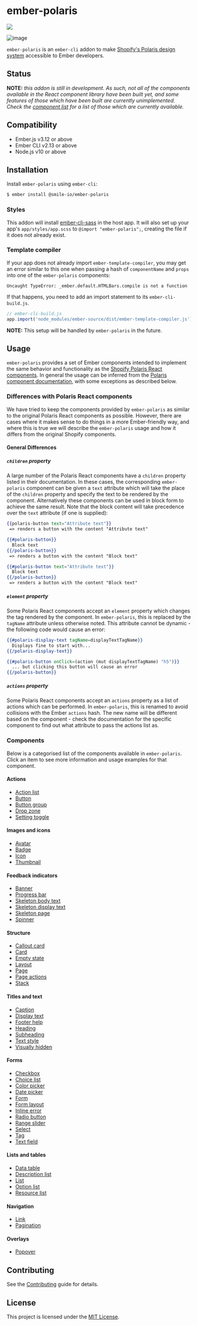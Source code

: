 ember-polaris
==============================================================================
[![](https://github.com/smile-io/ember-polaris/workflows/CI/badge.svg)](https://github.com/smile-io/ember-polaris/actions)

![image](https://user-images.githubusercontent.com/5737342/26935493-c8c81c76-4c74-11e7-90dd-ff8b0fdc434e.png)

`ember-polaris` is an `ember-cli` addon to make [Shopify's Polaris design system](https://polaris.shopify.com/) accessible to Ember developers.

## Status

**NOTE:** _this addon is still in development. As such, not all of the components available in the React component library have been built yet, and some features of those which have been built are currently unimplemented. Check the [component list](#components) for a list of those which are currently available._


Compatibility
------------------------------------------------------------------------------

* Ember.js v3.12 or above
* Ember CLI v2.13 or above
* Node.js v10 or above


Installation
------------------------------------------------------------------------------

Install `ember-polaris` using `ember-cli`:

```sh
$ ember install @smile-io/ember-polaris
```

### Styles
This addon will install [ember-cli-sass](https://github.com/aexmachina/ember-cli-sass/) in the host app. It will also set up your app's `app/styles/app.scss` to `@import "ember-polaris";`, creating the file if it does not already exist.

### Template compiler
If your app does not already import `ember-template-compiler`, you may get an error similar to this one when passing a hash of `componentName` and `props` into one of the `ember-polaris` components:

```
Uncaught TypeError: _ember.default.HTMLBars.compile is not a function
```

If that happens, you need to add an import statement to its `ember-cli-build.js`.

```javascript
// ember-cli-build.js
app.import('node_modules/ember-source/dist/ember-template-compiler.js');
```

**NOTE:** This setup will be handled by `ember-polaris` in the future.

Usage
------------------------------------------------------------------------------

`ember-polaris` provides a set of Ember components intended to implement the same behavior and functionality as the [Shopify Polaris React components](https://github.com/Shopify/polaris). In general the usage can be inferred from the [Polaris component documentation](https://polaris.shopify.com/components/get-started), with some exceptions as described below.

### Differences with Polaris React components

We have tried to keep the components provided by `ember-polaris` as similar to the original Polaris React components as possible. However, there are cases where it makes sense to do things in a more Ember-friendly way, and where this is true we will describe the `ember-polaris` usage and how it differs from the original Shopify components.

#### General Differences

##### `children` property
A large number of the Polaris React components have a `children` property listed in their documentation. In these cases, the corresponding `ember-polaris` component can be given a `text` attribute which will take the place of the `children` property and specify the text to be rendered by the component. Alternatively these components can be used in block form to achieve the same result. Note that the block content will take precedence over the `text` attribute (if one is supplied):

```hbs
{{polaris-button text="Attribute text"}}
 => renders a button with the content "Attribute text"

{{#polaris-button}}
  Block text
{{/polaris-button}}
 => renders a button with the content "Block text"

{{#polaris-button text="Attribute text"}}
  Block text
{{/polaris-button}}
 => renders a button with the content "Block text"
```

##### `element` property
Some Polaris React components accept an `element` property which changes the tag rendered by the component. In `ember-polaris`, this is replaced by the `tagName` attribute unless otherwise noted. This attribute cannot be dynamic - the following code would cause an error:

```hbs
{{#polaris-display-text tagName=displayTextTagName}}
  Displays fine to start with...
{{/polaris-display-text}}

{{#polaris-button onClick=(action (mut displayTextTagName) "h5")}}
  ... but clicking this button will cause an error
{{/polaris-button}}
```

##### `actions` property
Some Polaris React components accept an `actions` property as a list of actions which can be performed. In `ember-polaris`, this is renamed to avoid collisions with the Ember `actions` hash. The new name will be different based on the component - check the documentation for the specific component to find out what attribute to pass the actions list as.

### Components
Below is a categorised list of the components available in `ember-polaris`. Click an item to see more information and usage examples for that component.

#### Actions
- [Action list](./docs/action-list.md#action-list)
- [Button](./docs/button.md#button)
- [Button group](./docs/button-group.md#button-group)
- [Drop zone](./docs/drop-zone.md#drop-zone)
- [Setting toggle](./docs/setting-toggle.md#setting-toggle)

#### Images and icons
- [Avatar](./docs/avatar.md#avatar)
- [Badge](./docs/badge.md#badge)
- [Icon](./docs/icon.md#icon)
- [Thumbnail](./docs/thumbnail.md#thumbnail)

#### Feedback indicators
- [Banner](./docs/banner.md#banner)
- [Progress bar](./docs/progress-bar.md#progress-bar)
- [Skeleton body text](./docs/skeleton-body-text.md#skeleton-body-text)
- [Skeleton display text](./docs/skeleton-display-text.md#skeleton-display-text)
- [Skeleton page](./docs/skeleton-page.md#skeleton-page)
- [Spinner](./docs/spinner.md#spinner)

#### Structure
- [Callout card](./docs/callout-card.md#callout-card)
- [Card](./docs/card.md#card)
- [Empty state](./docs/empty-state.md#empty-state)
- [Layout](./docs/layout.md#layout)
- [Page](./docs/page.md#page)
- [Page actions](./docs/page-actions.md#page-actions)
- [Stack](./docs/stack.md#stack)

#### Titles and text
- [Caption](./docs/caption.md#caption)
- [Display text](./docs/display-text.md#display-text)
- [Footer help](./docs/footer-help.md#footer-help)
- [Heading](./docs/heading.md#heading)
- [Subheading](./docs/subheading.md#subheading)
- [Text style](./docs/text-style.md#text-style)
- [Visually hidden](./docs/visually-hidden.md#visually-hidden)

#### Forms
- [Checkbox](./docs/checkbox.md#checkbox)
- [Choice list](./docs/choice-list.md#choice-list)
- [Color picker](./docs/color-picker.md#color-picker)
- [Date picker](./docs/date-picker.md#date-picker)
- [Form](./docs/form.md#form)
- [Form layout](./docs/form-layout.md#form-layout)
- [Inline error](./docs/inline-error.md#inline-error)
- [Radio button](./docs/radio-button.md#radio-button)
- [Range slider](./docs/range-slider.md#range-slider)
- [Select](./docs/select.md#select)
- [Tag](./docs/tag.md#tag)
- [Text field](./docs/text-field.md#text-field)

#### Lists and tables
- [Data table](./docs/data-table.md#data-table)
- [Description list](./docs/description-list.md#description-list)
- [List](./docs/list.md#list)
- [Option list](./docs/option-list.md#option-list)
- [Resource list](./docs/resource-list.md#resource-list)

#### Navigation
- [Link](./docs/link.md#link)
- [Pagination](./docs/pagination.md#pagination)

#### Overlays
- [Popover](./docs/popover.md#popover)


Contributing
------------------------------------------------------------------------------

See the [Contributing](CONTRIBUTING.md) guide for details.


License
------------------------------------------------------------------------------

This project is licensed under the [MIT License](LICENSE.md).
